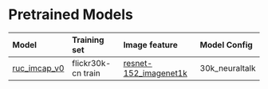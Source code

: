 # Pretrained Models

| Model | Training set | Image feature | Model Config | 
|:--- |:--- |:--- |:--- 
| [ruc_imcap_v0](http://lixirong.net/data/mm2017/ruc_imcap_v0.tar.gz) | flickr30k-cn train | [resnet-152_imagenet1k](http://data.mxnet.io/models/imagenet/resnet/152-layers/) | 30k_neuraltalk | 

